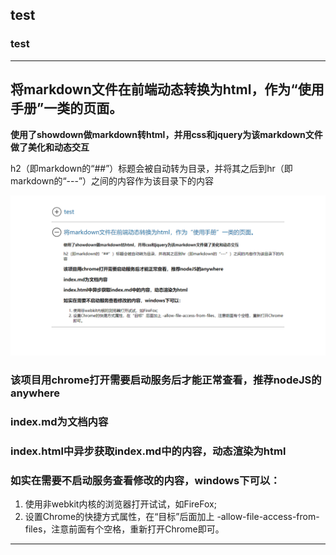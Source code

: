 ## test
### test

---

## 将markdown文件在前端动态转换为html，作为“使用手册”一类的页面。
**使用了showdown做markdown转html，并用css和jquery为该markdown文件做了美化和动态交互**

h2（即markdown的“##”）标题会被自动转为目录，并将其之后到hr（即markdown的“---”）之间的内容作为该目录下的内容

![avatar](./img/readme1.png)

### 该项目用chrome打开需要启动服务后才能正常查看，推荐nodeJS的anywhere

### index.md为文档内容

### index.html中异步获取index.md中的内容，动态渲染为html

### 如实在需要不启动服务查看修改的内容，windows下可以：
1. 使用非webkit内核的浏览器打开试试，如FireFox;
2. 设置Chrome的快捷方式属性，在“目标”后面加上 -allow-file-access-from-files，注意前面有个空格，重新打开Chrome即可。

---
